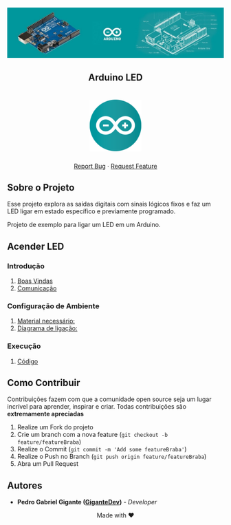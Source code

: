 <p align="center">
  <a href="https://github.com/GiganteDev/Arduino/" target="_blank">
    <img src="https://github.com/GiganteDev/Arduino/blob/main/.github/img-banner-arduino.jpg">
  </a>
</p>

<p align="center">
  <h2 align="center">Arduino LED</h2>

  <h1 align="center">
  <img src="https://github.com/GiganteDev/Arduino/blob/main/.github/img-arduino-logo.png" width="120">
</h1>
  
  <p align="center">
    <a href="/issues">Report Bug</a>
    ·
    <a href="/issues">Request Feature</a>
  </p>
</p>

## Sobre o Projeto
<p align="left">
  Esse projeto explora as saídas digitais com sinais lógicos fixos e faz um LED ligar em estado específico e previamente programado.

  Projeto de exemplo para ligar um LED em um Arduino.
</p>

## Acender LED

### Introdução

1. [Boas Vindas](/src/1-Introducao/1-Boas-vindas.md)
2. [Comunicação](/src/1-Introducao/2-Comunicacao.md)

### Configuração de Ambiente

1. [Material necessário:](/src/2-Ambiente/1-Material-necessario.md)
1. [Diagrama de ligação:](/src/2-Ambiente/2-Diagrama-de-ligacao.md)

### Execução

01. [Código](/src/3-Execucao/1-Codigo.md)


## Como Contribuir

Contribuições fazem com que a comunidade open source seja um lugar incrível para aprender, inspirar e criar. Todas contribuições
são **extremamente apreciadas**

1. Realize um Fork do projeto
2. Crie um branch com a nova feature (`git checkout -b feature/featureBraba`)
3. Realize o Commit (`git commit -m 'Add some featureBraba'`)
4. Realize o Push no Branch (`git push origin feature/featureBraba`)
5. Abra um Pull Request

## Autores

- **Pedro Gabriel Gigante ([GiganteDev](https://www.github.com/gigantedev/))** - _Developer_

<p align="center">Made with ❤️</p>